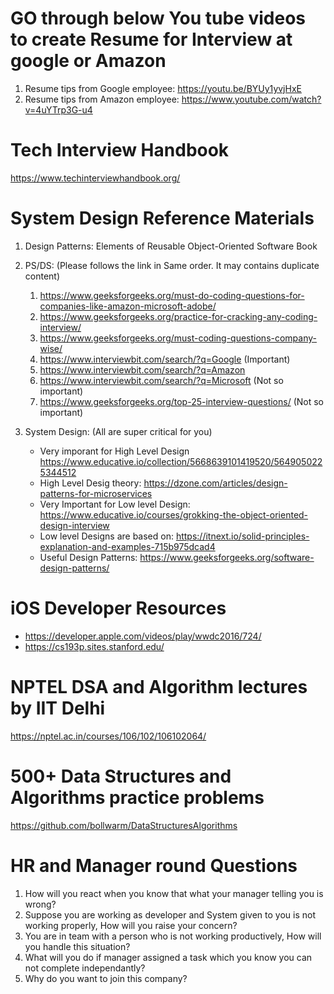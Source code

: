 # GO through below You tube videos to create Resume for Interview at google or Amazon 

1. Resume tips from Google employee: https://youtu.be/BYUy1yvjHxE
2. Resume tips from Amazon employee: https://www.youtube.com/watch?v=4uYTrp3G-u4

# Tech Interview Handbook
https://www.techinterviewhandbook.org/

# System Design Reference Materials

1. Design Patterns: Elements of Reusable Object-Oriented Software Book
2. PS/DS: (Please follows the link in Same order. It may contains duplicate content)
    1. https://www.geeksforgeeks.org/must-do-coding-questions-for-companies-like-amazon-microsoft-adobe/
    2. https://www.geeksforgeeks.org/practice-for-cracking-any-coding-interview/
    3. https://www.geeksforgeeks.org/must-coding-questions-company-wise/
    4. https://www.interviewbit.com/search/?q=Google (Important)
    5. https://www.interviewbit.com/search/?q=Amazon
    6. https://www.interviewbit.com/search/?q=Microsoft (Not so important)
    7. https://www.geeksforgeeks.org/top-25-interview-questions/ (Not so important)  

3. System Design: (All are super critical for you)
    * Very imporant for High Level Design https://www.educative.io/collection/5668639101419520/5649050225344512 
    * High Level Desig theory: https://dzone.com/articles/design-patterns-for-microservices 
    * Very Important for Low level Design: https://www.educative.io/courses/grokking-the-object-oriented-design-interview
    * Low level Designs are based on: https://itnext.io/solid-principles-explanation-and-examples-715b975dcad4 
    * Useful Design Patterns: https://www.geeksforgeeks.org/software-design-patterns/ 

# iOS Developer Resources

* https://developer.apple.com/videos/play/wwdc2016/724/
* https://cs193p.sites.stanford.edu/

# NPTEL DSA and Algorithm lectures by IIT Delhi 
https://nptel.ac.in/courses/106/102/106102064/

# 500+ Data Structures and Algorithms practice problems
https://github.com/bollwarm/DataStructuresAlgorithms

# HR and Manager round Questions
1. How will you react when you know that what your manager telling you is wrong?
2. Suppose you are working as developer and System given to you is not working properly, How will you raise your concern?
3. You are in team with a person who is not working productively, How will you handle this situation?
4. What will you do if manager assigned a task which you know you can not complete independantly?
5. Why do you want to join this company?
